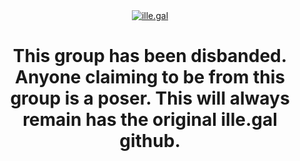 <div align="center">
  <picture>
     <a href="https://ille.gal/"><img src="https://files.catbox.moe/als1v7.png" alt="ille.gal"></a>
  </picture>
  <h1>This group has been disbanded. Anyone claiming to be from this group is a poser. This will always remain has the original ille.gal github.</h1>
</div>
